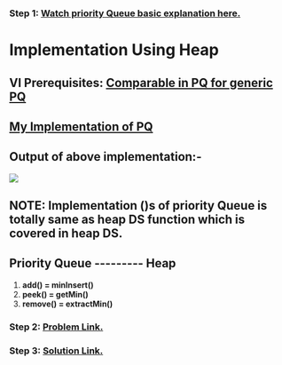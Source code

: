 ### **Step 1:** [Watch priority Queue basic explanation here.](https://youtu.be/wptevk0bshY)

# **Implementation Using Heap**

## **VI Prerequisites:** [Comparable in PQ for generic PQ](https://youtu.be/DE835GvxZMQ)

## [**My Implementation of PQ**](./PQ.cpp)

## Output of above implementation:-

![](https://i.ibb.co/7QJtxHs/pq-output.png)

## **NOTE:** Implementation ()s of priority Queue is totally same as heap DS function which is covered in heap DS.

## **Priority Queue --------- Heap**

1. **add() = minInsert()**
2. **peek() = getMin()**
3. **remove() = extractMin()**

### **Step 2:** [Problem Link.](https://practice.geeksforgeeks.org/problems/k-largest-elements3736/1)

### **Step 3:** [Solution Link.](./KLargestElement.java)